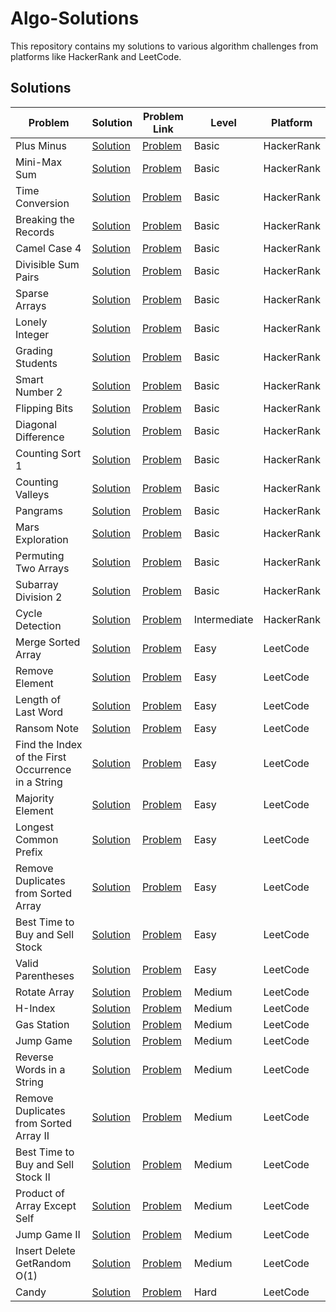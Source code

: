 # Algo-Solutions

This repository contains my solutions to various algorithm challenges from platforms like HackerRank and LeetCode.

## Solutions

| Problem                                            | Solution                                                                     | Problem Link                                                                                                                       | Level        | Platform   |
| -------------------------------------------------- | ---------------------------------------------------------------------------- | ---------------------------------------------------------------------------------------------------------------------------------- | ------------ | ---------- |
| Plus Minus                                         | [Solution](./hackerrank/plus-minus.js)                                       | [Problem](https://www.hackerrank.com/challenges/three-month-preparation-kit-plus-minus/problem)                                    | Basic        | HackerRank |
| Mini-Max Sum                                       | [Solution](./hackerrank/mini-max-sum.js)                                     | [Problem](https://www.hackerrank.com/challenges/three-month-preparation-kit-mini-max-sum/problem)                                  | Basic        | HackerRank |
| Time Conversion                                    | [Solution](./hackerrank/time-conversion.js)                                  | [Problem](https://www.hackerrank.com/challenges/three-month-preparation-kit-time-conversion/problem)                               | Basic        | HackerRank |
| Breaking the Records                               | [Solution](./hackerrank/breaking-the-records.js)                             | [Problem](https://www.hackerrank.com/challenges/three-month-preparation-kit-breaking-best-and-worst-records/problem)               | Basic        | HackerRank |
| Camel Case 4                                       | [Solution](./hackerrank/camel-case-4.js)                                     | [Problem](https://www.hackerrank.com/challenges/three-month-preparation-kit-camel-case/problem)                                    | Basic        | HackerRank |
| Divisible Sum Pairs                                | [Solution](./hackerrank/divisible-sum-pairs.js)                              | [Problem](https://www.hackerrank.com/challenges/three-month-preparation-kit-divisible-sum-pairs/problem)                           | Basic        | HackerRank |
| Sparse Arrays                                      | [Solution](./hackerrank/sparse-arrays.js)                                    | [Problem](https://www.hackerrank.com/challenges/three-month-preparation-kit-sparse-arrays/problem)                                 | Basic        | HackerRank |
| Lonely Integer                                     | [Solution](./hackerrank/lonely-integer.js)                                   | [Problem](https://www.hackerrank.com/challenges/three-month-preparation-kit-lonely-integer/problem)                                | Basic        | HackerRank |
| Grading Students                                   | [Solution](./hackerrank/grading-students.js)                                 | [Problem](https://www.hackerrank.com/challenges/three-month-preparation-kit-grading/problem)                                       | Basic        | HackerRank |
| Smart Number 2                                     | [Solution](./hackerrank/smart-number-2.py)                                   | [Problem](https://www.hackerrank.com/challenges/three-month-preparation-kit-smart-number/problem)                                  | Basic        | HackerRank |
| Flipping Bits                                      | [Solution](./hackerrank/flipping-bits.js)                                    | [Problem](https://www.hackerrank.com/challenges/three-month-preparation-kit-flipping-bits/problem)                                 | Basic        | HackerRank |
| Diagonal Difference                                | [Solution](./hackerrank/diagonal-difference.js)                              | [Problem](https://www.hackerrank.com/challenges/three-month-preparation-kit-diagonal-difference/problem)                           | Basic        | HackerRank |
| Counting Sort 1                                    | [Solution](./hackerrank/counting-sort-1.js)                                  | [Problem](https://www.hackerrank.com/challenges/three-month-preparation-kit-countingsort1/problem)                                 | Basic        | HackerRank |
| Counting Valleys                                   | [Solution](./hackerrank/counting-valleys.js)                                 | [Problem](https://www.hackerrank.com/challenges/three-month-preparation-kit-counting-valleys/problem)                              | Basic        | HackerRank |
| Pangrams                                           | [Solution](./hackerrank/pangrams.js)                                         | [Problem](https://www.hackerrank.com/challenges/pangrams/problem)                                                                  | Basic        | HackerRank |
| Mars Exploration                                   | [Solution](./hackerrank/mars-exploration.js)                                 | [Problem](https://www.hackerrank.com/challenges/three-month-preparation-kit-mars-exploration/problem)                              | Basic        | HackerRank |
| Permuting Two Arrays                               | [Solution](./hackerrank/permuting-two-arrays.js)                             | [Problem](https://www.hackerrank.com/challenges/three-month-preparation-kit-two-arrays/problem)                                    | Basic        | HackerRank |
| Subarray Division 2                                | [Solution](./hackerrank/subarray-division-2.js)                              | [Problem](https://www.hackerrank.com/challenges/three-month-preparation-kit-the-birthday-bar/problem)                              | Basic        | HackerRank |
| Cycle Detection                                    | [Solution](./hackerrank/cycle-detection.java)                                | [Problem](https://www.hackerrank.com/challenges/three-month-preparation-kit-detect-whether-a-linked-list-contains-a-cycle/problem) | Intermediate | HackerRank |
| Merge Sorted Array                                 | [Solution](./leetcode/merge-sorted-array.js)                                 | [Problem](https://leetcode.com/problems/merge-sorted-array)                                                                        | Easy         | LeetCode   |
| Remove Element                                     | [Solution](./leetcode/remove-element.js)                                     | [Problem](https://leetcode.com/problems/remove-element)                                                                            | Easy         | LeetCode   |
| Length of Last Word                                | [Solution](./leetcode/length-of-last-word.js)                                | [Problem](https://leetcode.com/problems/length-of-last-word)                                                                       | Easy         | LeetCode   |
| Ransom Note                                        | [Solution](./leetcode/ransom-note.js)                                        | [Problem](https://leetcode.com/problems/ransom-note)                                                                               | Easy         | LeetCode   |
| Find the Index of the First Occurrence in a String | [Solution](./leetcode/find-the-index-of-the-first-occurrence-in-a-string.js) | [Problem](https://leetcode.com/problems/find-the-index-of-the-first-occurrence-in-a-string/)                                       | Easy         | LeetCode   |
| Majority Element                                   | [Solution](./leetcode/majority-element.js)                                   | [Problem](https://leetcode.com/problems/majority-element/)                                                                         | Easy         | LeetCode   |
| Longest Common Prefix                              | [Solution](./leetcode/longest-common-prefix.js)                              | [Problem](https://leetcode.com/problems/longest-common-prefix)                                                                     | Easy         | LeetCode   |
| Remove Duplicates from Sorted Array                | [Solution](./leetcode/remove-duplicates-from-sorted-array.js)                | [Problem](https://leetcode.com/problems/remove-duplicates-from-sorted-array/)                                                      | Easy         | LeetCode   |
| Best Time to Buy and Sell Stock                    | [Solution](./leetcode/best-time-to-buy-and-sell-stock.js)                    | [Problem](https://leetcode.com/problems/best-time-to-buy-and-sell-stock/)                                                          | Easy         | LeetCode   |
| Valid Parentheses                                  | [Solution](./leetcode/valid-parentheses.ts)                                  | [Problem](https://leetcode.com/problems/valid-parentheses/)                                                                        | Easy         | LeetCode   |
| Rotate Array                                       | [Solution](./leetcode/rotate-array.js)                                       | [Problem](https://leetcode.com/problems/rotate-array/)                                                                             | Medium       | LeetCode   |
| H-Index                                            | [Solution](./leetcode/h-index.js)                                            | [Problem](https://leetcode.com/problems/h-index/)                                                                                  | Medium       | LeetCode   |
| Gas Station                                        | [Solution](./leetcode/gas-station.js)                                        | [Problem](https://leetcode.com/problems/gas-station)                                                                               | Medium       | LeetCode   |
| Jump Game                                          | [Solution](./leetcode/jump-game.js)                                          | [Problem](https://leetcode.com/problems/jump-game)                                                                                 | Medium       | LeetCode   |
| Reverse Words in a String                          | [Solution](./leetcode/reverse-words-in-a-string.js)                          | [Problem](https://leetcode.com/problems/reverse-words-in-a-string)                                                                 | Medium       | LeetCode   |
| Remove Duplicates from Sorted Array II             | [Solution](./leetcode/remove-duplicates-from-sorted-array-ii.js)             | [Problem](https://leetcode.com/problems/remove-duplicates-from-sorted-array-ii)                                                    | Medium       | LeetCode   |
| Best Time to Buy and Sell Stock II                 | [Solution](./leetcode/best-time-to-buy-and-sell-stock-ii.js)                 | [Problem](https://leetcode.com/problems/best-time-to-buy-and-sell-stock-ii)                                                        | Medium       | LeetCode   |
| Product of Array Except Self                       | [Solution](./leetcode/product-of-array-except-self.js)                       | [Problem](https://leetcode.com/problems/product-of-array-except-self)                                                              | Medium       | LeetCode   |
| Jump Game II                                       | [Solution](./leetcode/jump-game-ii.js)                                       | [Problem](https://leetcode.com/problems/jump-game-ii)                                                                              | Medium       | LeetCode   |
| Insert Delete GetRandom O(1)                       | [Solution](./leetcode/insert-delete-getrandom-o1.ts)                         | [Problem](https://leetcode.com/problems/insert-delete-getrandom-o1)                                                                | Medium       | LeetCode   |
| Candy                                              | [Solution](./leetcode/candy.js)                                              | [Problem](https://leetcode.com/problems/candy)                                                                                     | Hard         | LeetCode   |

